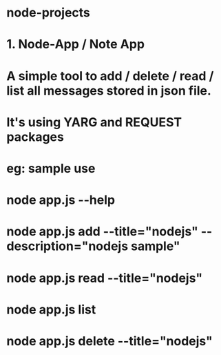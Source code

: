# node-projects
#   1. Node-App / Note App
#       A simple tool to add / delete / read / list all messages stored in json file.
#       It's using YARG and REQUEST packages
   
#  eg: sample use
#  node app.js --help
#  node app.js add --title="nodejs" --description="nodejs sample"
#  node app.js read --title="nodejs" 
#  node app.js list 
#  node app.js delete --title="nodejs"


